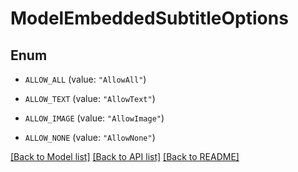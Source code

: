 # ModelEmbeddedSubtitleOptions

## Enum


* `ALLOW_ALL` (value: `"AllowAll"`)

* `ALLOW_TEXT` (value: `"AllowText"`)

* `ALLOW_IMAGE` (value: `"AllowImage"`)

* `ALLOW_NONE` (value: `"AllowNone"`)


[[Back to Model list]](../README.md#documentation-for-models) [[Back to API list]](../README.md#documentation-for-api-endpoints) [[Back to README]](../README.md)


